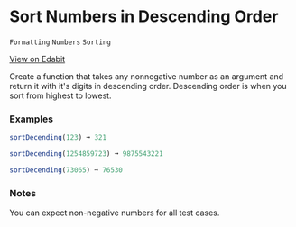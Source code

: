 # Sort Numbers in Descending Order

`Formatting` `Numbers` `Sorting`

[View on Edabit](https://edabit.com/challenge/yaXQvCzAXJLe37Qie)

Create a function that takes any nonnegative number as an argument and return it with it's digits in descending order. Descending order is when you sort from highest to lowest.

### Examples

```js
sortDecending(123) ➞ 321

sortDecending(1254859723) ➞ 9875543221

sortDecending(73065) ➞ 76530
```

### Notes

You can expect non-negative numbers for all test cases.
